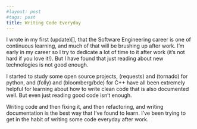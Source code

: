 ```yaml
---
#layout: post
#tags: post
title: Writing Code Everyday
---
```

I wrote in my first (update)[], that the Software Engineering career is one of continuous learning, and much of that will be brushing up after work. I’m early in my career so I try to dedicate a lot of time to it after work (it’s not hard if you love it!). But I have found that just reading about new technologies is not good enough. 

I started to study some open source projects, (requests) and (tornado) for python, and (folly) and (bloomberg/bde) for C++ have all been extremely helpful for learning about how to write clean code that is also documented well. But even just reading good code isn’t enough. 

Writing code and then fixing it, and then refactoring, and writing documentation is the best way that I’ve found to learn. I’ve been trying to get in the habit of writing some code everyday after work.

